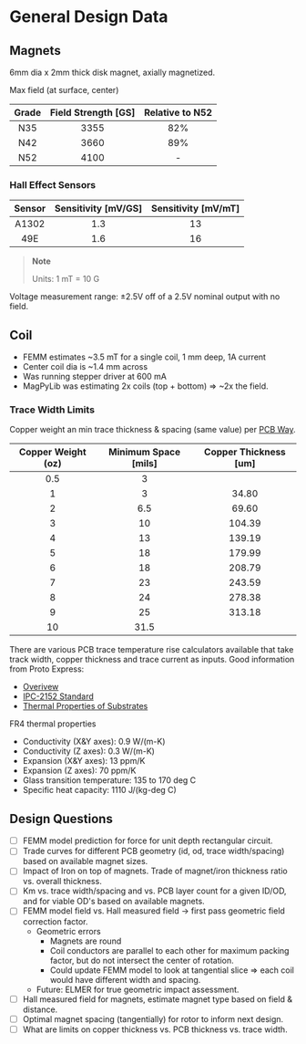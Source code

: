 # General Design Data

## Magnets
6mm dia x 2mm thick disk magnet, axially magnetized.

Max field (at surface, center)

|Grade| Field Strength [GS] | Relative to N52 |
| :-: | :-: | :-: |
| N35 | 3355 | 82% |
| N42 | 3660 | 89% |
| N52 | 4100 |  - |

### Hall Effect Sensors

| Sensor | Sensitivity [mV/GS] | Sensitivity [mV/mT] |
| :-: | :-: | :-: |
| A1302| 1.3 | 13 |
| 49E| 1.6 | 16 |

> **Note** 
>
> Units: 1 mT = 10 G

Voltage measurement range: ±2.5V off of a 2.5V nominal output with no field.

## Coil
- FEMM estimates ~3.5 mT for a single coil, 1 mm deep, 1A current 
- Center coil dia is ~1.4 mm across
- Was running stepper driver at 600 mA
- MagPyLib was estimating 2x coils (top + bottom) => ~2x the field.

### Trace Width Limits

Copper weight an min trace thickness & spacing (same value) per [PCB Way](https://www.pcbway.com/).

|Copper Weight (oz)| Minimum Space [mils]| Copper Thickness [um]|
| :-: | :-: | :-: | 
|0.5|	3| |
|1|	3| 34.80 |
|2|	6.5| 69.60|
|3|	10| 104.39
|4|	13| 139.19|
|5|18| 179.99 |
|6|18| 208.79|
|7|23| 243.59|
|8|24| 278.38|
|9|25| 313.18
|10|31.5||

There are various PCB trace temperature rise calculators available that take track width, copper thickness and trace current as inputs.  Good information from Proto Express:

- [Overivew](https://www.protoexpress.com/blog/trace-current-capacity-pcb-design/)
- [IPC-2152 Standard](https://www.protoexpress.com/blog/how-to-optimize-your-pcb-trace-using-ipc-2152-standard/)
- [Thermal Properties of Substrates](https://www.protoexpress.com/blog/comparing-the-manufacturability-of-pcb-laminates/)

FR4 thermal properties
* Conductivity (X&Y axes): 0.9 W/(m-K)
* Conductivity (Z axes): 0.3 W/(m-K)
* Expansion (X&Y axes): 13 ppm/K
* Expansion (Z axes): 70 ppm/K
* Glass transition temperature: 135 to 170 deg C
* Specific heat capacity: 1110 J/(kg-deg C)

## Design Questions

- [ ] FEMM model prediction for force for unit depth rectangular circuit.
- [ ] Trade curves for different PCB geometry (id, od, trace width/spacing) based on available magnet sizes.
- [ ] Impact of Iron on top of magnets.  Trade of magnet/iron thickness ratio vs. overall thickness.
- [ ] Km vs. trace width/spacing and vs. PCB layer count for a given ID/OD, and for viable OD's based on available magnets.
- [ ] FEMM model field vs. Hall measured field -> first pass geometric field correction factor.
    - Geometric errors
        - Magnets are round
        - Coil conductors are parallel to each other for maximum packing factor, but do not intersect the center of rotation.
        - Could update FEMM model to look at tangential slice => each coil would have different width and spacing.
    - Future: ELMER for true geometric impact assessment.
- [ ] Hall measured field for magnets, estimate magnet type based on field & distance.
- [ ] Optimal magnet spacing (tangentially) for rotor to inform next design.
- [ ] What are limits on copper thickness vs. PCB thickness vs. trace width.
